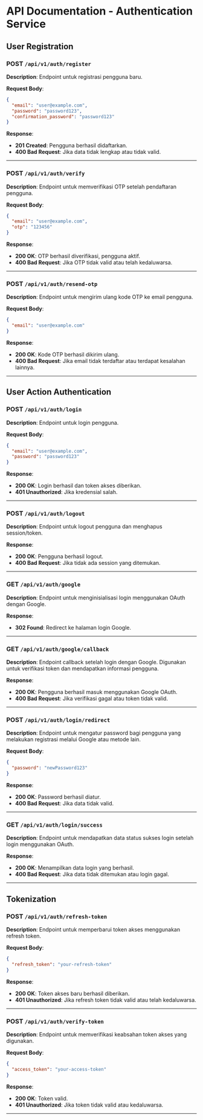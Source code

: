 # API Documentation - Authentication Service

## User Registration

### POST `/api/v1/auth/register`

**Description**: Endpoint untuk registrasi pengguna baru.

**Request Body**:

```json
{
  "email": "user@example.com",
  "password": "password123",
  "confirmation_password": "password123"
}
```

**Response**:

- **201 Created**: Pengguna berhasil didaftarkan.
- **400 Bad Request**: Jika data tidak lengkap atau tidak valid.

---

### POST `/api/v1/auth/verify`

**Description**: Endpoint untuk memverifikasi OTP setelah pendaftaran pengguna.

**Request Body**:

```json
{
  "email": "user@example.com",
  "otp": "123456"
}
```

**Response**:

- **200 OK**: OTP berhasil diverifikasi, pengguna aktif.
- **400 Bad Request**: Jika OTP tidak valid atau telah kedaluwarsa.

---

### POST `/api/v1/auth/resend-otp`

**Description**: Endpoint untuk mengirim ulang kode OTP ke email pengguna.

**Request Body**:

```json
{
  "email": "user@example.com"
}
```

**Response**:

- **200 OK**: Kode OTP berhasil dikirim ulang.
- **400 Bad Request**: Jika email tidak terdaftar atau terdapat kesalahan lainnya.

---

## User Action Authentication

### POST `/api/v1/auth/login`

**Description**: Endpoint untuk login pengguna.

**Request Body**:

```json
{
  "email": "user@example.com",
  "password": "password123"
}
```

**Response**:

- **200 OK**: Login berhasil dan token akses diberikan.
- **401 Unauthorized**: Jika kredensial salah.

---

### POST `/api/v1/auth/logout`

**Description**: Endpoint untuk logout pengguna dan menghapus session/token.

**Response**:

- **200 OK**: Pengguna berhasil logout.
- **400 Bad Request**: Jika tidak ada session yang ditemukan.

---

### GET `/api/v1/auth/google`

**Description**: Endpoint untuk menginisialisasi login menggunakan OAuth dengan Google.

**Response**:

- **302 Found**: Redirect ke halaman login Google.

---

### GET `/api/v1/auth/google/callback`

**Description**: Endpoint callback setelah login dengan Google. Digunakan untuk verifikasi token dan mendapatkan informasi pengguna.

**Response**:

- **200 OK**: Pengguna berhasil masuk menggunakan Google OAuth.
- **400 Bad Request**: Jika verifikasi gagal atau token tidak valid.

---

### POST `/api/v1/auth/login/redirect`

**Description**: Endpoint untuk mengatur password bagi pengguna yang melakukan registrasi melalui Google atau metode lain.

**Request Body**:

```json
{
  "password": "newPassword123"
}
```

**Response**:

- **200 OK**: Password berhasil diatur.
- **400 Bad Request**: Jika data tidak valid.

---

### GET `/api/v1/auth/login/success`

**Description**: Endpoint untuk mendapatkan data status sukses login setelah login menggunakan OAuth.

**Response**:

- **200 OK**: Menampilkan data login yang berhasil.
- **400 Bad Request**: Jika data tidak ditemukan atau login gagal.

---

## Tokenization

### POST `/api/v1/auth/refresh-token`

**Description**: Endpoint untuk memperbarui token akses menggunakan refresh token.

**Request Body**:

```json
{
  "refresh_token": "your-refresh-token"
}
```

**Response**:

- **200 OK**: Token akses baru berhasil diberikan.
- **401 Unauthorized**: Jika refresh token tidak valid atau telah kedaluwarsa.

---

### POST `/api/v1/auth/verify-token`

**Description**: Endpoint untuk memverifikasi keabsahan token akses yang digunakan.

**Request Body**:

```json
{
  "access_token": "your-access-token"
}
```

**Response**:

- **200 OK**: Token valid.
- **401 Unauthorized**: Jika token tidak valid atau kedaluwarsa.

---

```

```
